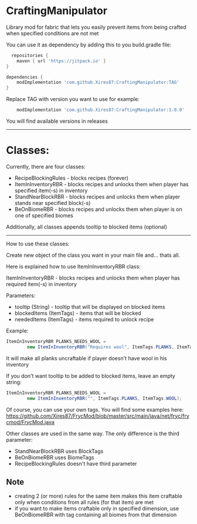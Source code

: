 # CraftingManipulator

Library mod for fabric that lets you easily prevent items from being crafted 
when specified conditions are not met


You can use it as dependency by adding this to you build.gradle file:
```groovy
  repositories {
    maven { url 'https://jitpack.io' }
}

dependencies {
    modImplementation 'com.github.Xires87:CraftingManipulator:TAG'
}
```
Replace TAG with version you want to use for example:
```groovy
    modImplementation 'com.github.Xires87:CraftingManipulator:1.0.0'
```
You will find available versions in releases

---------------------------------------------------------------------------

# Classes:
Currently, there are four classes:
* RecipeBlockingRules - blocks recipes (forever)
* ItemInInventoryRBR - blocks recipes and unlocks them when player has specified item(-s) in inventory
* StandNearBlockRBR - blocks recipes and unlocks them when player stands near specified block(-s)
* BeOnBiomeRBR - blocks recipes and unlocks them when player is on one of specified biomes

Additionally, all classes appends tooltip to blocked items (optional)

-----------
How to use these classes:

Create new object of the class you want in your main file and... thats all.

Here is explained how to use ItemInInventoryRBR class:

ItemInInventoryRBR - blocks recipes and unlocks them when player has required item(-s) in inventory

Parameters:
* tooltip (String) - tooltip that will be displayed on blocked items
* blockedItems (ItemTags) - items that will be blocked
* neededItems (ItemTags) - items required to unlock recipe

Example:
```java
ItemInInventoryRBR PLANKS_NEEDS_WOOL = 
        new ItemInInventoryRBR("Requires wool", ItemTags.PLANKS, ItemTags.WOOL);
```

It will make all planks uncraftable if player doesn't have wool in his inventory

If you don't want tooltip to be added to blocked items, leave an empty string:
```java
ItemInInventoryRBR PLANKS_NEEDS_WOOL = 
        new ItemInInventoryRBR("", ItemTags.PLANKS, ItemTags.WOOL);
```
Of course, you can use your own tags.
You will find some examples here: https://github.com/Xires87/FrycMod/blob/master/src/main/java/net/fryc/frycmod/FrycMod.java

Other classes are used in the same way. The only difference is the third parameter:
* StandNearBlockRBR uses BlockTags
* BeOnBiomeRBR uses BiomeTags
* RecipeBlockingRules doesn't have third parameter

## Note
* creating 2 (or more) rules for the same item makes this item craftable only when conditions from all rules (for that item) are met
* if you want to make items craftable only in specified dimension, use BeOnBiomeRBR with tag containing all biomes from that dimension












    


